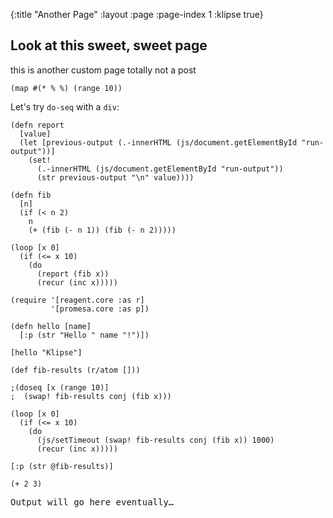 {:title "Another Page"
 :layout :page
 :page-index 1
 :klipse true}

## Look at this sweet, sweet page

this is another custom page
totally not a post

```klipse-cljs
(map #(* % %) (range 10))
```

Let's try `do-seq` with a `div`:

```klipse-cljs
(defn report
  [value]
  (let [previous-output (.-innerHTML (js/document.getElementById "run-output"))]
    (set!
      (.-innerHTML (js/document.getElementById "run-output"))
      (str previous-output "\n" value))))

(defn fib
  [n]
  (if (< n 2)
    n
    (+ (fib (- n 1)) (fib (- n 2)))))
```

```klipse-cljs
(loop [x 0]
  (if (<= x 10)
    (do
      (report (fib x))
      (recur (inc x)))))
```

```klipse-cljs
(require '[reagent.core :as r]
         '[promesa.core :as p])
```

```klipse-reagent
(defn hello [name]
  [:p (str "Hello " name "!")])

[hello "Klipse"]
```

```klipse-reagent
(def fib-results (r/atom []))

;(doseq [x (range 10)]
;  (swap! fib-results conj (fib x)))

(loop [x 0]
  (if (<= x 10)
    (do
      (js/setTimeout (swap! fib-results conj (fib x)) 1000)
      (recur (inc x)))))

[:p (str @fib-results)]
```

```klipse-cljs
(+ 2 3)
```

<div>
  <pre id="run-output">Output will go here eventually…</pre>
</div>
